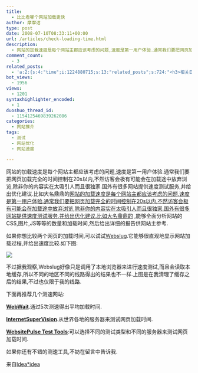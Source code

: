 ```yaml
---
title:
  - 比比看哪个网站加载更快
author: 摩摩诘
type: post
date: 2008-07-10T08:33:11+00:00
url: /articles/check-loading-time.html
description:
  - 网站的加载速度是每个网站主都应该考虑的问题,速度是第一用户体验.通常我们要把网页加载完全的时间控制在20s以内,不然访客会极有可能会在加载途中放弃浏览,除非你的内容实在太吸引人而且很独家.国外有很多网站提供速度测试服务,并给出优化建议.
comment_count:
  - 3
related_posts:
  - 'a:2:{s:4:"time";i:1224880715;s:13:"related_posts";s:724:"<h3>相关日志</h3><ul class="related_post"><li><a href="http://www.digglife.cn/articles/down-or-just-me.html" title="测试工具:网站到底挂了没?">测试工具:网站到底挂了没?</a></li><li><a href="http://www.digglife.cn/articles/join-google-experimental-search.html" title="现在就来参与测试Google实验搜索吧">现在就来参与测试Google实验搜索吧</a></li><li><a href="http://www.digglife.cn/articles/crash-your-ie-6-with-one-single-html-line.html" title="让IE6崩溃只需一行代码">让IE6崩溃只需一行代码</a></li><li><a href="http://www.digglife.cn/articles/how-addicted-to-blogging-are-you.html" title="测试你的博客上瘾度">测试你的博客上瘾度</a></li></ul>";}'
bot_views:
  - 1956
views:
  - 1201
syntaxhighlighter_encoded:
  - 1
duoshuo_thread_id:
  - 1154125469839262086
categories:
  - 网站推介
tags:
  - 测试
  - 网站优化
  - 网站速度

---
```

网站的加载速度是每个网站主都应该考虑的问题,速度是第一用户体验.通常我们要把网页加载完全的时间控制在20s以内,不然访客会极有可能会在加载途中放弃浏览,除非你的内容实在太吸引人而且很独家.国外有很多网站提供速度测试服务,并给出优化建议.比如大名鼎鼎的[网站的加载速度是每个网站主都应该考虑的问题,速度是第一用户体验.通常我们要把网页加载完全的时间控制在20s以内,不然访客会极有可能会在加载途中放弃浏览,除非你的内容实在太吸引人而且很独家.国外有很多网站提供速度测试服务,并给出优化建议.比如大名鼎鼎的][1] ,能够全面分析网站的CSS,图片,JS等等的数量和加载时间,然后给出详细的报告供网站主参考.

<!--more-->

如果你想比较两个网页的加载时间,可以试试[Webslug][2].它能够很直观地显示网站加载过程,并给出速度比较.如下图:

[![][3]][4]

不过据我观察,Webslug好像只是调用了本地浏览器来进行速度测试,而且会读取本地缓存,所以不同的地区不同的线路得出的结果也不一样.上图是在我清理了缓存之后的结果,不过也仅限于我的线路.

下面再推荐几个测速网站:

[**WebWait**][5].通过5次测速得出平均加载时间.
  
[**InternetSuperVision**][6].从世界各地的服务器来测试网页加载时间.
  
[**WebsitePulse Test Tools**][7]:可以选择不同的测试类型和不同的服务器来测试网页加载时间.

如果你还有不错的测速工具,不妨在留言中告诉我.

来自<a href="http://www.ideaxidea.com/archives/2008/07/webslug.html" target="_blank">Idea*idea</a>

 [1]: http://www.websiteoptimization.com/services/analyze/index.html
 [2]: http://www.webslug.info/ "WebSlug"
 [3]: http://digglife.qiniudn.com/wp-content/uploads/archive/laoding-compare.jpg
 [4]: http://picasaweb.google.com/digglifeshow/oCzYfC/photo#5221292928681487586
 [5]: http://www.webwait.com/
 [6]: http://internetsupervision.com/scripts/urlcheck/
 [7]: http://www.websitepulse.com/help/tools.php